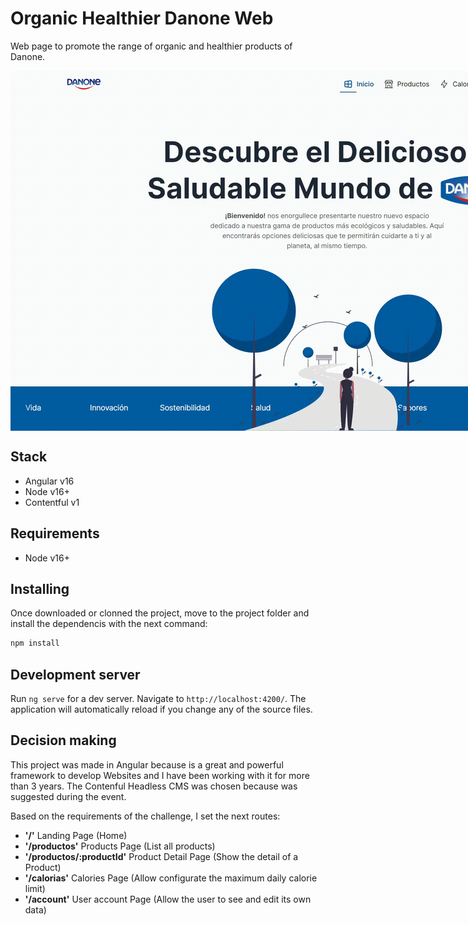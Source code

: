 # Organic Healthier Danone Web 

Web page to promote the range of organic and healthier products of Danone.
  <div style="display:grid; place-items:center">
    <img src="./docs/imgs/gif/landing-screen.gif" style="max-width: 1024px"></img>
  </div>

## Stack
 - Angular v16
 - Node v16+
 - Contentful v1
## Requirements
 - Node v16+

## Installing
Once downloaded or clonned the project, move to the project folder and install the dependencis with the next command:
 ```powershell
 npm install
 ```
## Development server

Run `ng serve` for a dev server. Navigate to `http://localhost:4200/`. The application will automatically reload if you change any of the source files.

## Decision making

This project was made in Angular because is a great and powerful framework to develop Websites and I have been working with it for more than 3 years. The Contenful Headless CMS was chosen because was suggested during the event. 

Based on the requirements of the challenge, I set the next routes:

- <strong>'/'</strong>  Landing Page (Home)
- <strong>'/productos'</strong>  Products Page (List all products)
- <strong>'/productos/:productId'</strong>  Product Detail Page (Show the detail of a Product)
- <strong>'/calorias'</strong>  Calories Page (Allow configurate the maximum daily calorie limit)
- <strong>'/account'</strong> User account Page (Allow the user to see and edit its own data)
